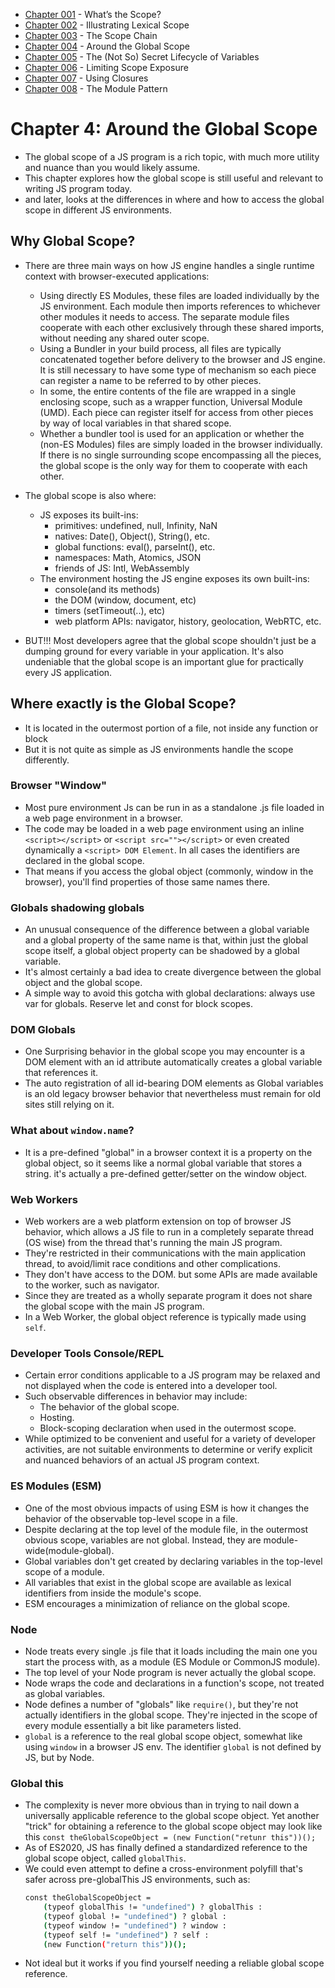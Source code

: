 
- [Chapter 001](https://github.com/Unosquare-CoE-JavaScript/christian-barajas/blob/YDKJSY/102_YDJKSY_Scopes-and-closures/chapter001.md) - What’s the Scope? 
- [Chapter 002](https://github.com/Unosquare-CoE-JavaScript/christian-barajas/blob/YDKJSY/102_YDJKSY_Scopes-and-closures/chapter002.md) - Illustrating Lexical Scope 
- [Chapter 003](https://github.com/Unosquare-CoE-JavaScript/christian-barajas/blob/YDKJSY/102_YDJKSY_Scopes-and-closures/chapter003.md) - The Scope Chain 
- [Chapter 004](https://github.com/Unosquare-CoE-JavaScript/christian-barajas/blob/YDKJSY/102_YDJKSY_Scopes-and-closures/chapter004.md) - Around the Global Scope 
- [Chapter 005](https://github.com/Unosquare-CoE-JavaScript/christian-barajas/blob/YDKJSY/102_YDJKSY_Scopes-and-closures/chapter004.md) - The (Not So) Secret Lifecycle of Variables 
- [Chapter 006](https://github.com/Unosquare-CoE-JavaScript/christian-barajas/blob/YDKJSY/102_YDJKSY_Scopes-and-closures/chapter004.md) - Limiting Scope Exposure 
- [Chapter 007](https://github.com/Unosquare-CoE-JavaScript/christian-barajas/blob/YDKJSY/102_YDJKSY_Scopes-and-closures/chapter004.md) - Using Closures 
- [Chapter 008](https://github.com/Unosquare-CoE-JavaScript/christian-barajas/blob/YDKJSY/102_YDJKSY_Scopes-and-closures/chapter004.md) - The Module Pattern 

# Chapter 4: Around the Global Scope 

- The global scope of a JS program is a rich topic, with much more utility and nuance than you would likely assume. 
- This chapter explores how the global scope is still useful and relevant to writing JS program today. 
- and later, looks at the differences in where and how to access the global scope in different JS environments. 

## Why Global Scope? 
- There are three main ways on how JS engine handles a single runtime context with browser-executed applications: 
    - Using directly ES Modules, these files are loaded individually by the JS environment. Each module then imports references to whichever other modules it needs to access. The separate module files cooperate with each other exclusively through these shared imports, without needing any shared outer scope. 
    - Using a Bundler in your build process, all files are typically concatenated together before delivery to the browser and JS engine. It is still necessary to have some type of mechanism so each piece can register a name to be referred to by other pieces. 
    - In some, the entire contents of the file are wrapped in a single enclosing scope, such as a wrapper function, Universal Module (UMD). Each piece can register itself for access from other pieces by way of local variables in that shared scope. 
    - Whether a bundler tool is used for an application or whether the (non-ES Modules) files are simply loaded in the browser individually. If there is no single surrounding scope encompassing all the pieces, the global scope is the only way for them to cooperate with each other. 

- The global scope is also where: 
  - JS exposes its built-ins: 
    - primitives: undefined, null, Infinity, NaN 
    - natives: Date(), Object(), String(), etc. 
    - global functions: eval(), parseInt(), etc. 
    - namespaces: Math, Atomics, JSON 
    - friends of JS: Intl, WebAssembly 
  - The environment hosting the JS engine exposes its own built-ins: 
    - console(and its methods) 
    - the DOM (window, document, etc) 
    - timers (setTimeout(..), etc) 
    - web platform APIs: navigator, history, geolocation, WebRTC, etc. 

- BUT!!! Most developers agree that the global scope shouldn't just be a dumping ground for every variable in your application. It's also undeniable that the global scope is an important glue for practically every JS application. 

## Where exactly is the Global Scope? 
- It is located in the outermost portion of a file, not inside any function or block 
- But it is not quite as simple as JS environments handle the scope differently. 

### Browser "Window" 
- Most pure environment Js can be run in as a standalone .js file loaded in a web page environment in a browser. 
- The code may be loaded in a web page environment using an inline `<script></script>` or `<script src=""></script>` or even created dynamically a `<script> DOM Element`. In all cases the identifiers are declared in the global scope. 
- That means if you access the global object (commonly, window in the browser), you'll find properties of those same names there. 

### Globals shadowing globals 
- An unusual consequence of the difference between a global variable and a global property of the same name is that, within just the global scope itself, a global object property can be shadowed by a global variable. 
- It's almost certainly a bad idea to create divergence between the global object and the global scope. 
- A simple way to avoid this gotcha with global declarations: always use var for globals. Reserve let and const for block scopes. 

### DOM Globals 
- One Surprising behavior in the global scope you may encounter is a DOM element with an id attribute automatically creates a global variable that references it. 
- The auto registration of all id-bearing DOM elements as Global variables is an old legacy browser behavior that nevertheless must remain for old sites still relying on it. 

### What about `window.name`? 
- It is a pre-defined "global" in a browser context it is a property on the global object, so it seems like a normal global variable that stores a string. it's actually a pre-defined getter/setter on the window object. 

### Web Workers 
- Web workers are a web platform extension on top of browser JS behavior, which allows a JS file to run in a completely separate thread (OS wise) from the thread that's running the main JS program. 
- They're restricted in their communications with the main application thread, to avoid/limit race conditions and other complications. 
- They don't have access to the DOM. but some APIs are made available to the worker, such as navigator. 
- Since they are treated as a wholly separate program it does not share the global scope with the main JS program. 
- In a Web Worker, the global object reference is typically made using `self`. 

### Developer Tools Console/REPL 
- Certain error conditions applicable to a JS program may be relaxed and not displayed when the code is entered into a developer tool. 
- Such observable differences in behavior may include: 
    - The behavior of the global scope. 
    - Hosting. 
    - Block-scoping declaration when used in the outermost scope. 
- While optimized to be convenient and useful for a variety of developer activities, are not suitable environments to determine or verify explicit and nuanced behaviors of an actual JS program context. 

### ES Modules (ESM) 
- One of the most obvious impacts of using ESM is how it changes the behavior of the observable top-level scope in a file. 
- Despite declaring at the top level of the module file, in the outermost obvious scope, variables are not global. Instead, they are module-wide(module-global). 
- Global variables don't get created by declaring variables in the top-level scope of a module. 
- All variables that exist in the global scope are available as lexical identifiers from inside the module's scope. 
- ESM encourages a minimization of reliance on the global scope. 

### Node 
- Node treats every single .js file that it loads including the main one you start the process with, as a module (ES Module or CommonJS module). 
- The top level of your Node program is never actually the global scope.  
- Node wraps the code and declarations in a function's scope, not treated as global variables. 
- Node defines a number of "globals" like `require()`, but they're not actually identifiers in the global scope. They're injected in the scope of every module essentially a bit like parameters listed. 
- `global` is a reference to the real global scope object, somewhat like using `window` in a browser JS env. The identifier `global` is not defined by JS, but by Node. 

### Global this 
- The complexity is never more obvious than in trying to nail down a universally applicable reference to the global scope object. Yet another "trick" for obtaining a reference to the global scope object may look like this 
    `const theGlobalScopeObject = (new Function("retunr this"))();` 
- As of ES2020, JS has finally defined a standardized reference to the global scope object, called `globalThis`. 
- We could even attempt to define a cross-environment polyfill that's safer across pre-globalThis JS environments, such as: 
    ```sh 
    const theGlobalScopeObject =  
        (typeof globalThis != "undefined") ? globalThis : 
        (typeof global != "undefined") ? global : 
        (typeof window != "undefined") ? window : 
        (typeof self != "undefined") ? self :  
        (new Function("return this"))(); 
    ``` 
- Not ideal but it works if you find yourself needing a reliable global scope reference. 

 
 

 